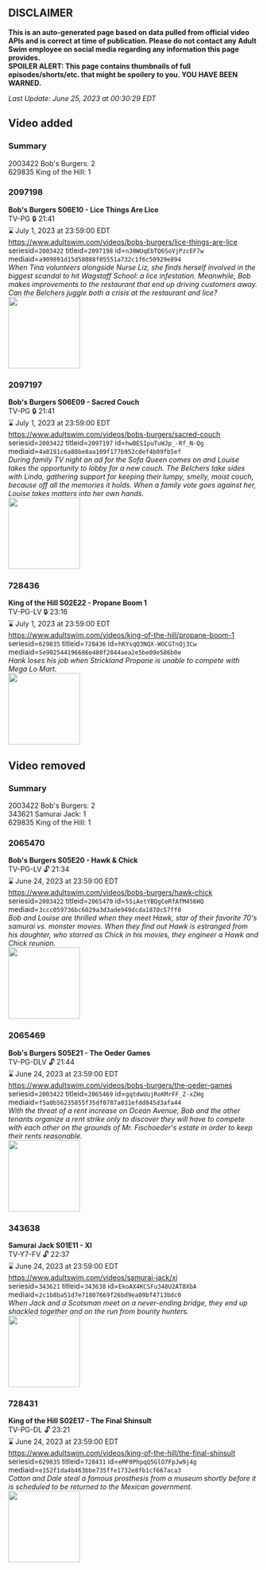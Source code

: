## DISCLAIMER
**This is an auto-generated page based on data pulled from official video APIs and is correct at time of publication. Please do not contact any Adult Swim employee on social media regarding any information this page provides.**  
**SPOILER ALERT: This page contains thumbnails of full episodes/shorts/etc. that might be spoilery to you. YOU HAVE BEEN WARNED.**  

_Last Update: June 25, 2023 at 00:30:29 EDT_
## Video added
### Summary
2003422 Bob's Burgers: 2  
629835 King of the Hill: 1  
### 2097198
**Bob's Burgers S06E10 - Lice Things Are Lice**  
TV-PG 🔒 21:41  
⌛ July 1, 2023 at 23:59:00 EDT  
https://www.adultswim.com/videos/bobs-burgers/lice-things-are-lice  
seriesid=`2003422` titleid=`2097198` id=`n30WUqEbTQ6SoVjPzcEF7w` mediaid=`a909891d15d58088f05551a732c1f6c50929e894`  
_When Tina volunteers alongside Nurse Liz, she finds herself involved in the biggest scandal to hit Wagstaff School: a lice infestation. Meanwhile, Bob makes improvements to the restaurant that end up driving customers away. Can the Belchers juggle both a crisis at the restaurant and lice?_  
<a href="https://i.cdn.turner.com/adultswim/big/video/lice-things-are-lice/bobsburgers_519_air_cid-2X3CM.jpg"><img src="https://i.cdn.turner.com/adultswim/big/video/lice-things-are-lice/bobsburgers_519_air_cid-2X3CM.jpg" height="144px" /></a>
### 2097197
**Bob's Burgers S06E09 - Sacred Couch**  
TV-PG 🔒 21:41  
⌛ July 1, 2023 at 23:59:00 EDT  
https://www.adultswim.com/videos/bobs-burgers/sacred-couch  
seriesid=`2003422` titleid=`2097197` id=`hwBESIpuTuWJp_-Rf_N-Qg` mediaid=`4a8191c6a88be8aa109f177b952cdef4b09fb5ef`  
_During family TV night an ad for the Sofa Queen comes on and Louise takes the opportunity to lobby for a new couch. The Belchers take sides with Linda, gathering support for keeping their lumpy, smelly, moist couch, because off all the memories it holds. When a family vote goes against her, Louise takes matters into her own hands._  
<a href="https://i.cdn.turner.com/adultswim/big/video/sacred-couch/bobsburgers_516_air_cid-2X581.jpg"><img src="https://i.cdn.turner.com/adultswim/big/video/sacred-couch/bobsburgers_516_air_cid-2X581.jpg" height="144px" /></a>
### 728436
**King of the Hill S02E22 - Propane Boom 1**  
TV-PG-LV 🔒 23:16  
⌛ July 1, 2023 at 23:59:00 EDT  
https://www.adultswim.com/videos/king-of-the-hill/propane-boom-1  
seriesid=`629835` titleid=`728436` id=`hKYsqQ3NQX-WOCGTnQj3Cw` mediaid=`5e902544196686e480f2844aea2e5be09e586b0e`  
_Hank loses his job when Strickland Propane is unable to compete with Mega Lo Mart._  
<a href="https://i.cdn.turner.com/asfix/repository//8a2505951e3ac6db011e3c1420880059/thumbnail_7999.jpg"><img src="https://i.cdn.turner.com/asfix/repository//8a2505951e3ac6db011e3c1420880059/thumbnail_7999.jpg" height="144px" /></a>
## Video removed
### Summary
2003422 Bob's Burgers: 2  
343621 Samurai Jack: 1  
629835 King of the Hill: 1  
### 2065470
**Bob's Burgers S05E20 - Hawk & Chick**  
TV-PG-LV 🔓 21:34  
⌛ June 24, 2023 at 23:59:00 EDT  
https://www.adultswim.com/videos/bobs-burgers/hawk-chick  
seriesid=`2003422` titleid=`2065470` id=`55iAetYBQgCeRfAfM456HQ` mediaid=`3ccc059736bc6029a3d3ade949dcda1870c57ff0`  
_Bob and Louise are thrilled when they meet Hawk, star of their favorite 70's samurai vs. monster movies. When they find out Hawk is estranged from his daughter, who starred as Chick in his movies, they engineer a Hawk and Chick reunion._  
<a href="https://i.cdn.turner.com/adultswim/big/video/hawk-chick/bobsburgers_509_air_cid-2NN3G.jpg"><img src="https://i.cdn.turner.com/adultswim/big/video/hawk-chick/bobsburgers_509_air_cid-2NN3G.jpg" height="144px" /></a>
### 2065469
**Bob's Burgers S05E21 - The Oeder Games**  
TV-PG-DLV 🔓 21:44  
⌛ June 24, 2023 at 23:59:00 EDT  
https://www.adultswim.com/videos/bobs-burgers/the-oeder-games  
seriesid=`2003422` titleid=`2065469` id=`gqtdwUujRoKMrFF_Z-xZHg` mediaid=`f5a0b56235855f35df0787a031efdd845d3afa44`  
_With the threat of a rent increase on Ocean Avenue, Bob and the other tenants organize a rent strike only to discover they will have to compete with each other on the grounds of Mr. Fischoeder's estate in order to keep their rents reasonable._  
<a href="https://i.cdn.turner.com/adultswim/big/video/the-oeder-games/bobsburgers_508_air_cid-33DRJ.jpg"><img src="https://i.cdn.turner.com/adultswim/big/video/the-oeder-games/bobsburgers_508_air_cid-33DRJ.jpg" height="144px" /></a>
### 343638
**Samurai Jack S01E11 - XI**  
TV-Y7-FV 🔓 22:37  
⌛ June 24, 2023 at 23:59:00 EDT  
https://www.adultswim.com/videos/samurai-jack/xi  
seriesid=`343621` titleid=`343638` id=`EkoAX4KCSFu348U2AT8XbA` mediaid=`2c1b8ba51d7e71807669f26bd9ea09bf4713bdc0`  
_When Jack and a Scotsman meet on a never-ending bridge, they end up shackled together and on the run from bounty hunters._  
<a href="https://media.cdn.adultswim.com/uploads/20200406/thumbnails/2_20461641124-samjack_011.jpg"><img src="https://media.cdn.adultswim.com/uploads/20200406/thumbnails/2_20461641124-samjack_011.jpg" height="144px" /></a>
### 728431
**King of the Hill S02E17 - The Final Shinsult**  
TV-PG-DL 🔓 23:21  
⌛ June 24, 2023 at 23:59:00 EDT  
https://www.adultswim.com/videos/king-of-the-hill/the-final-shinsult  
seriesid=`629835` titleid=`728431` id=`eMF0PhpqQ5GlO7FpJw9j4g` mediaid=`e152f1da4b463bbe735ffe1732e8fb1cf667aca3`  
_Cotton and Dale steal a famous prosthesis from a museum shortly before it is scheduled to be returned to the Mexican government._  
<a href="https://i.cdn.turner.com/asfix/repository//8a2505951e3ac6db011e3c1420880059/thumbnail_55041.jpg"><img src="https://i.cdn.turner.com/asfix/repository//8a2505951e3ac6db011e3c1420880059/thumbnail_55041.jpg" height="144px" /></a>
